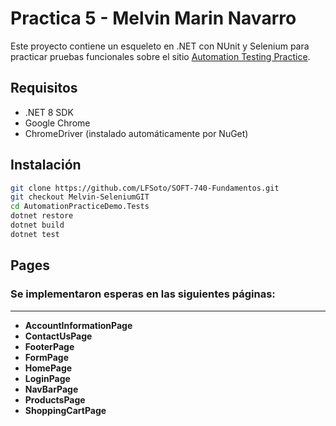 # Practica 5 - Melvin Marin Navarro

Este proyecto contiene un esqueleto en .NET con NUnit y Selenium para practicar pruebas funcionales sobre el sitio [Automation Testing Practice](https://testautomationpractice.blogspot.com/).

## Requisitos
- .NET 8 SDK
- Google Chrome
- ChromeDriver (instalado automáticamente por NuGet)

## Instalación
```bash
git clone https://github.com/LFSoto/SOFT-740-Fundamentos.git
git checkout Melvin-SeleniumGIT
cd AutomationPracticeDemo.Tests
dotnet restore
dotnet build
dotnet test
```

## Pages
### Se implementaron esperas en las siguientes páginas:
---
* **AccountInformationPage**
* **ContactUsPage**
* **FooterPage**
* **FormPage**
* **HomePage**
* **LoginPage**
* **NavBarPage**
* **ProductsPage**
* **ShoppingCartPage**
